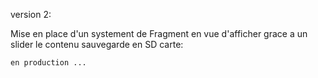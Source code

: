 version 2:

Mise en place d'un systement de Fragment en vue d'afficher grace a un slider
    le contenu sauvegarde en SD carte:
	
	
	en production ...